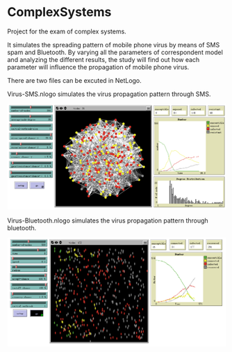# ComplexSystems
Project for the exam of complex systems.

It simulates the spreading pattern of mobile phone  virus  by  means  of  SMS  spam  and  Bluetooth.  By  varying  all  the parameters  of  correspondent  model  and  analyzing  the  different  results,  the study will find out how each parameter will influence the propagation of mobile phone virus.

There are two files can be excuted in NetLogo.

Virus-SMS.nlogo simulates the virus propagation pattern through SMS.

![image](https://github.com/KaiYangCHN/ComplexSystems/blob/master/Screenshots/sms.png)

Virus-Bluetooth.nlogo simulates the virus propagation pattern through bluetooth.

![image](https://github.com/KaiYangCHN/ComplexSystems/blob/master/Screenshots/Bluetooth.png)
